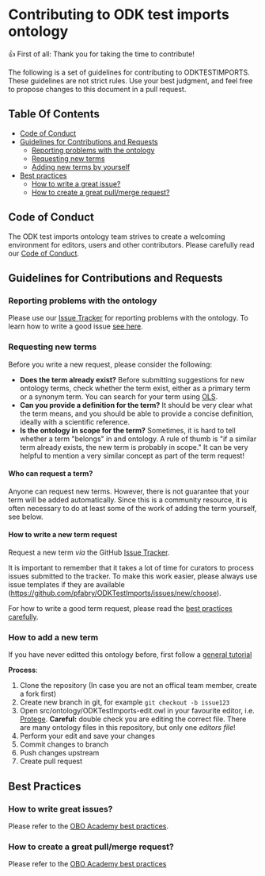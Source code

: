 # Contributing to ODK test imports ontology

:+1: First of all: Thank you for taking the time to contribute!

The following is a set of guidelines for contributing to ODKTESTIMPORTS. 
These guidelines are not strict rules. Use your best judgment, and feel free to propose 
changes to this document in a pull request.

## Table Of Contents

- [Code of Conduct](#code-of-conduct)
- [Guidelines for Contributions and Requests](#contributions)
    * [Reporting problems with the ontology](#reporting-bugs)
    * [Requesting new terms](#requesting-terms)
    * [Adding new terms by yourself](#adding-terms)
- [Best practices](#best-practices)
    * [How to write a great issue?](#great-issues)
    * [How to create a great pull/merge request?](#great-pulls)

<a id="code-of-conduct"></a>

## Code of Conduct

The ODK test imports ontology team strives to create a
welcoming environment for editors, users and other contributors.
Please carefully read our [Code of Conduct](CODE_OF_CONDUCT.md).

<a id="contributions"></a>

## Guidelines for Contributions and Requests

<a id="reporting-bugs"></a>

### Reporting problems with the ontology

Please use our [Issue Tracker](https://github.com/pfabry/ODKTestImports/issues/) for reporting problems with the ontology. 
To learn how to write a good issue [see here](#great-issues).

<a id="requesting-terms"></a>

### Requesting new terms

Before you write a new request, please consider the following: 

- **Does the term already exist?** Before submitting suggestions for new ontology terms, check whether the term exist, 
either as a primary term or a synonym term. You can search for your term using [OLS](http://www.ebi.ac.uk/ols/ontologies/ODKTestImports).
- **Can you provide a definition for the term?** It should be very clear what the term means, and you should be
able to provide a concise definition, ideally with a scientific reference.
- **Is the ontology in scope for the term?** Sometimes, it is hard to tell whether a term "belongs" in
and ontology. A rule of thumb is "if a similar term already exists, the new term is probably in scope."
It can be very helpful to mention a very similar concept as part of the term request!

#### Who can request a term?

Anyone can request new terms. However, there is not guarantee that your term will be added automatically. Since this is a 
community resource, it is often necessary to do at least some of the work of adding the term yourself, see below.

#### How to write a new term request

Request a new term _via_ the GitHub [Issue Tracker](https://github.com/pfabry/ODKTestImports/issues/).

It is important to remember that it takes a lot of time for curators to process issues submitted to the tracker.
To make this work easier, please always use issue templates if they are available (https://github.com/pfabry/ODKTestImports/issues/new/choose).

For how to write a good term request, please read the [best practices carefully](#great-issues).

<a id="adding-terms"></a>

### How to add a new term

If you have never editted this ontology before, first follow a [general tutorial](https://oboacademy.github.io/obook/lesson/contributing-to-obo-ontologies)

**Process**:

1. Clone the repository (In case you are not an offical team member, create a fork first)
1. Create new branch in git, for example `git checkout -b issue123`
1. Open src/ontology/ODKTestImports-edit.owl in your favourite editor, i.e. [Protege](https://protege.stanford.edu/). **Careful:** double check you are editing the correct file. There are many ontology files in this repository, but only one _editors file_!
1. Perform your edit and save your changes
1. Commit changes to branch
1. Push changes upstream
1. Create pull request

## Best Practices

<a id="great-issues"></a>

### How to write great issues?

Please refer to the [OBO Academy best practices](https://oboacademy.github.io/obook/lesson/term-request/).

<a id="great-pulls"></a>

### How to create a great pull/merge request?

Please refer to the [OBO Academy best practices](https://oboacademy.github.io/obook/howto/github-create-pull-request/)